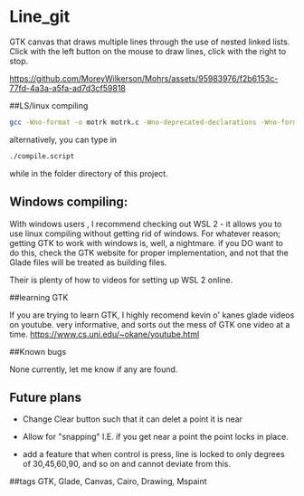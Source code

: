 # Line_git

GTK canvas that draws multiple lines through the use of nested linked lists. Click with the left button on the mouse to draw lines, click with the right to stop.  

https://github.com/MoreyWilkerson/Mohrs/assets/95983976/f2b6153c-77fd-4a3a-a5fa-ad7d3cf59818

##LS/linux compiling

```bash
gcc -Wno-format -o motrk motrk.c -Wno-deprecated-declarations -Wno-format-security -lm `pkg-config --cflags --libs gtk+-3.0` -export-dynamic
```

alternatively, you can type in 
```bash
./compile.script
```
while in the folder directory of this project.

## Windows compiling:

With windows users , I recommend checking out WSL 2 - it allows you to use linux compiling without getting rid of windows. For whatever reason; getting GTK to work with windows is, well, a nightmare. if you DO want to do this, check the GTK website for proper implementation, and not that the Glade files will be treated as building files. 

Their is plenty of how to videos for setting up WSL 2 online. 

##learning GTK

If you are trying to learn GTK, I highly recomend kevin o' kanes glade videos on youtube. very informative, and sorts out the mess of GTK one video at a time. 
https://www.cs.uni.edu/~okane/youtube.html

##Known bugs 

None currently, let me know if any are found. 

## Future plans
- Change Clear button such that it can delet a point it is near 

- Allow for "snapping" I.E. if you get near a point the point locks in place. 

- add a feature that when control is press, line is locked to only degrees of 30,45,60,90, and so on and cannot deviate from this. 

##tags 
GTK, Glade, Canvas, Cairo, Drawing, Mspaint